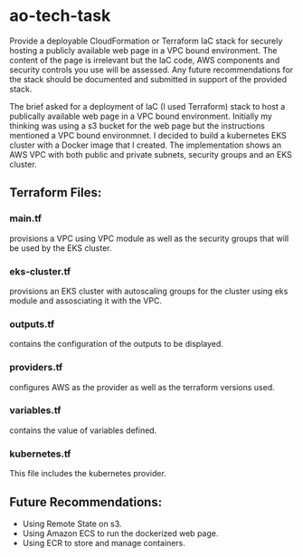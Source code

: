 # ao-tech-task

Provide a deployable CloudFormation or Terraform IaC stack for securely hosting a publicly available web page in a VPC bound environment. The content of the page is irrelevant but the IaC code, AWS components and security controls you use will be assessed.  Any future recommendations for the stack should be documented and submitted in support of the provided stack.

The brief asked for a deployment of IaC (I used Terraform) stack to host a publically available web page in a VPC bound environment.
Initially my thinking was using a s3 bucket for the web page but the instructions mentioned a VPC bound environmnet. I decided to build a kubernetes EKS cluster with a Docker image that I created. The implementation shows an AWS VPC with both public and private subnets, security groups and an EKS cluster.

## Terraform Files:

### main.tf
 provisions a VPC using VPC module as well as the security groups that will be used by the EKS cluster.
 
 ### eks-cluster.tf
 provisions an EKS cluster with autoscaling groups for the cluster using eks module and assosciating it with the VPC.
 
 ### outputs.tf
 contains the configuration of the outputs to be displayed.
 
 ### providers.tf
 configures AWS as the provider as well as the terraform versions used.
 
 ### variables.tf
 contains the value of variables defined. 
 
 ### kubernetes.tf 
This file includes the kubernetes provider. 

## Future Recommendations:

* Using Remote State on s3.
* Using Amazon ECS to run the dockerized web page.
* Using ECR to store and manage containers.

